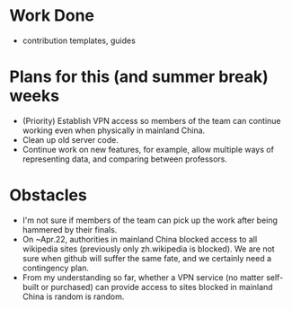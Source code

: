 # Work Done

- contribution templates, guides

# Plans for this (and summer break) weeks

- (Priority) Establish VPN access so members of the team can continue working even when physically in mainland China.
- Clean up old server code.
- Continue work on new features, for example, allow multiple ways of representing data, and comparing between professors.

# Obstacles

- I'm not sure if members of the team can pick up the work after being hammered by their finals.
- On ~Apr.22, authorities in mainland China blocked access to all wikipedia sites (previously only zh.wikipedia is blocked). We are not sure when github will suffer the same fate, and we certainly need a contingency plan.
- From my understanding so far, whether a VPN service (no matter self-built or purchased) can provide access to sites blocked in mainland China is random is random.
